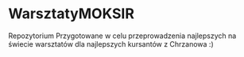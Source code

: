 # WarsztatyMOKSIR
Repozytorium Przygotowane w celu przeprowadzenia najlepszych na świecie warsztatów dla najlepszych kursantów z Chrzanowa :) 
